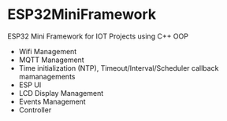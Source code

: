 # ESP32MiniFramework
ESP32 Mini Framework for IOT Projects using C++ OOP
- Wifi Management
- MQTT Management
- Time initialization (NTP), Timeout/Interval/Scheduler callback mamanagements
- ESP UI
- LCD Display Management
- Events Management
- Controller
